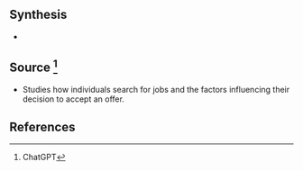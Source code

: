 ## Synthesis
- 
## Source [^1]
- Studies how individuals search for jobs and the factors influencing their decision to accept an offer.
## References

[^1]: ChatGPT